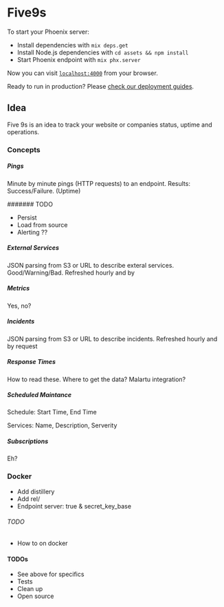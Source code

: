 # Five9s

To start your Phoenix server:

  * Install dependencies with `mix deps.get`
  * Install Node.js dependencies with `cd assets && npm install`
  * Start Phoenix endpoint with `mix phx.server`

Now you can visit [`localhost:4000`](http://localhost:4000) from your browser.

Ready to run in production? Please [check our deployment guides](http://www.phoenixframework.org/docs/deployment).

## Idea
Five 9s is an idea to track your website or companies status, uptime and operations.

### Concepts

##### Pings
Minute by minute pings (HTTP requests) to an endpoint. Results: Success/Failure. (Uptime)

####### TODO
* Persist
* Load from source
* Alerting ??

##### External Services
JSON parsing from S3 or URL to describe exteral services. Good/Warning/Bad. Refreshed hourly and by

##### Metrics
Yes, no?

##### Incidents
JSON parsing from S3 or URL to describe incidents. Refreshed hourly and by request

##### Response Times
How to read these. Where to get the data?
Malartu integration?

##### Scheduled Maintance
Schedule: Start Time, End Time

Services: Name, Description, Serverity

##### Subscriptions
Eh?


### Docker
* Add distillery
* Add rel/
* Endpoint server: true & secret_key_base


###### TODO
* How to on docker



#### TODOs
* See above for specifics
* Tests
* Clean up
* Open source
